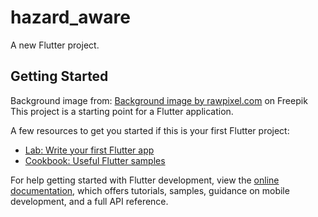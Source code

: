# hazard_aware

A new Flutter project.

## Getting Started

Background image from: <a href="https://www.freepik.com/free-vector/blue-gradient-blur-phone-wallpaper-vector_26987163.htm#page=3&query=app%20background&position=15&from_view=keyword&track=ais">Background image by rawpixel.com</a> on Freepik
This project is a starting point for a Flutter application.

A few resources to get you started if this is your first Flutter project:

- [Lab: Write your first Flutter app](https://docs.flutter.dev/get-started/codelab)
- [Cookbook: Useful Flutter samples](https://docs.flutter.dev/cookbook)

For help getting started with Flutter development, view the
[online documentation](https://docs.flutter.dev/), which offers tutorials,
samples, guidance on mobile development, and a full API reference.
